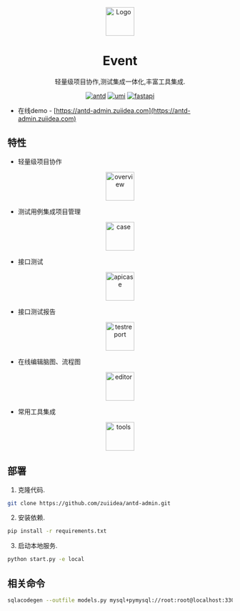 <p align="center">
   <img alt="Logo" height="64" src="https://github.com/chenyanxiself/Event/tree/master/docs/ic-logo.png">
</p>
<h1 align="center">Event</h1>

<div align="center">

轻量级项目协作,测试集成一体化,丰富工具集成.

[![antd](https://img.shields.io/badge/antd-^4.0.0-blue.svg?style=flat-square)](https://github.com/ant-design/ant-design)
[![umi](https://img.shields.io/badge/umi-^2.2.1-orange.svg?style=flat-square)](https://github.com/umijs/umi)
[![fastapi](https://img.shields.io/badge/fastapi-^0.58.0-green.svg?style=flat-square)](https://github.com/tiangolo/fastapi)

</div>

- 在线demo - [https://antd-admin.zuiidea.com](https://antd-admin.zuiidea.com)


## 特性

- 轻量级项目协作

<p align="center">
   <img alt="overview" height="64" src="https://github.com/chenyanxiself/Event/tree/master/docs/overview.png">
</p>

- 测试用例集成项目管理
<p align="center">
   <img alt="case" height="64" src="https://github.com/chenyanxiself/Event/tree/master/docs/case.png">
</p>

- 接口测试
<p align="center">
   <img alt="apicase" height="64" src="https://github.com/chenyanxiself/Event/tree/master/docs/apicase.png">
</p>

- 接口测试报告
<p align="center">
   <img alt="testreport" height="64" src="https://github.com/chenyanxiself/Event/tree/master/docs/testreport.png">
</p>

- 在线编辑脑图、流程图
<p align="center">
   <img alt="editor" height="64" src="https://github.com/chenyanxiself/Event/tree/master/docs/editor.png">
</p>

- 常用工具集成
<p align="center">
   <img alt="tools" height="64" src="https://github.com/chenyanxiself/Event/tree/master/docs/tools.png">
</p>

## 部署

1. 克隆代码.

```bash
git clone https://github.com/zuiidea/antd-admin.git
```

2. 安装依赖.

```bash
pip install -r requirements.txt
```


3. 启动本地服务.

```bash
python start.py -e local
```

## 相关命令
```bash
sqlacodegen --outfile models.py mysql+pymysql://root:root@localhost:3306/auto_test_frame
```